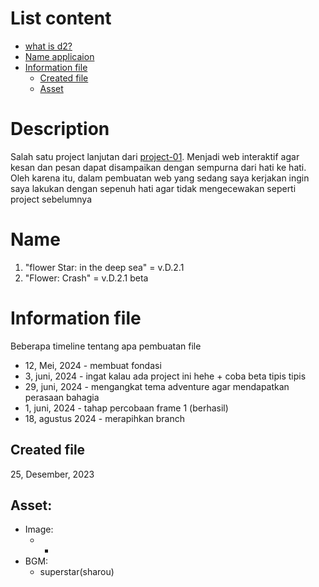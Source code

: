 
# List content
* [what is d2?](#Description)
* [Name applicaion](#Name)
* [Information file](#Information-file)
    * [Created file](#Created-file)
    * [Asset](#Asset)
    
    

# Description

Salah satu project lanjutan dari [project-01](https://github.com/AzrianTidakTengil/project-01). Menjadi web interaktif agar kesan dan pesan dapat disampaikan dengan sempurna dari hati ke hati. Oleh karena itu, dalam pembuatan web yang sedang saya kerjakan ingin saya lakukan dengan sepenuh hati agar tidak mengecewakan seperti project sebelumnya

# Name

1. "flower Star: in the deep sea" =  v.D.2.1
2. "Flower: Crash" = v.D.2.1 beta

# Information file
Beberapa timeline tentang apa pembuatan file
* 12, Mei, 2024 - membuat fondasi
* 3, juni, 2024 - ingat kalau ada project ini hehe + coba beta tipis tipis
* 29, juni, 2024 - mengangkat tema adventure agar mendapatkan perasaan bahagia
* 1, juni, 2024 - tahap percobaan frame 1 (berhasil)
* 18, agustus 2024 - merapihkan branch

## Created file 
25, Desember, 2023

## Asset:
* Image:
    * -
* BGM:
    * superstar(sharou)
